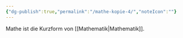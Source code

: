 ```yaml
---
{"dg-publish":true,"permalink":"/mathe-kopie-4/","noteIcon":""}
---
```


Mathe ist die Kurzform von [[Mathematik\|Mathematik]].